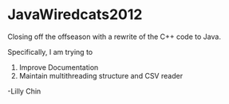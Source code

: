 JavaWiredcats2012
=================
Closing off the offseason with a rewrite of the C++ code to Java.

Specifically, I am trying to 
1) Improve Documentation
2) Maintain multithreading structure and CSV reader

-Lilly Chin